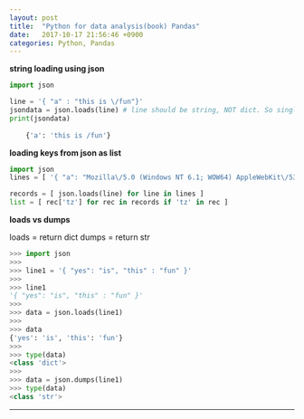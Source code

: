 ```yaml
---
layout: post
title:  "Python for data analysis(book) Pandas"
date:   2017-10-17 21:56:46 +0900
categories: Python, Pandas
---
```


**string loading using json**

```python
import json

line = '{ "a" : "this is \/fun"}'
jsondata = json.loads(line) # line should be string, NOT dict. So single quote around the "line" is required
print(jsondata)
    
    {'a': 'this is /fun'}

```

**loading keys from json as list**

```python
import json 
lines = [ '{ "a": "Mozilla\/5.0 (Windows NT 6.1; WOW64) AppleWebKit\/535.11 (KHTML, like Gecko) Chrome\/17.0.963.78 Safari\/535.11", "c": "US", "nk": 1, "tz": "America\/New_York", "gr": "MA", "g": "A6qOVH", "h": "wfLQtf", "l": "orofrog", "al": "en-US,en;q=0.8", "hh": "1.usa.gov", "r": "http:\/\/www.facebook.com\/l\/7AQEFzjSi\/1.usa.gov\/wfLQtf", "u": "http:\/\/www.ncbi.nlm.nih.gov\/pubmed\/22415991", "t": 1331923247, "hc": 1331822918, "cy": "Danvers", "ll": [ 42.576698, -70.954903 ] }' ]

records = [ json.loads(line) for line in lines ]
list = [ rec['tz'] for rec in records if 'tz' in rec ]

```

**loads vs dumps**

loads = return dict
dumps = return str

```python
>>> import json
>>>
>>> line1 = '{ "yes": "is", "this" : "fun" }'
>>>
>>> line1
'{ "yes": "is", "this" : "fun" }'
>>>
>>> data = json.loads(line1)
>>>
>>> data
{'yes': 'is', 'this': 'fun'}
>>>
>>> type(data)
<class 'dict'>
>>>
>>> data = json.dumps(line1)
>>> type(data)
<class 'str'>
```

---------------------------



[jekyll-docs]: https://jekyllrb.com/docs/home
[jekyll-gh]:   https://github.com/jekyll/jekyll
[jekyll-talk]: https://talk.jekyllrb.com/
